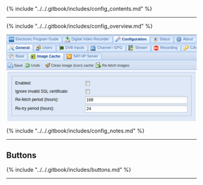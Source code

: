 {% include "../../.gitbook/includes/config_contents.md" %}

---

{% include "../../.gitbook/includes/config_overview.md" %}

!['Image cache'](../../.gitbook/assets/doc/config/imagecache.png)

{% include "../../.gitbook/includes/config_notes.md" %}

---

## Buttons

{% include "../../.gitbook/includes/buttons.md" %}

---
